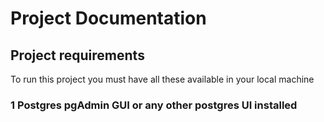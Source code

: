 # Project Documentation

## Project requirements
To run this project you must have all these available in your local machine

### 1 Postgres pgAdmin GUI or any other postgres UI installed
